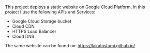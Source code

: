 This project deploys a static website on Google Cloud Platform. In this project I use the following APIs and Services:
- Google Cloud Storage bucket
- Cloud CDN
- HTTPS Load Balancer
- Cloud DNS

The same website can be found on:
https://lakatostomi.github.io/